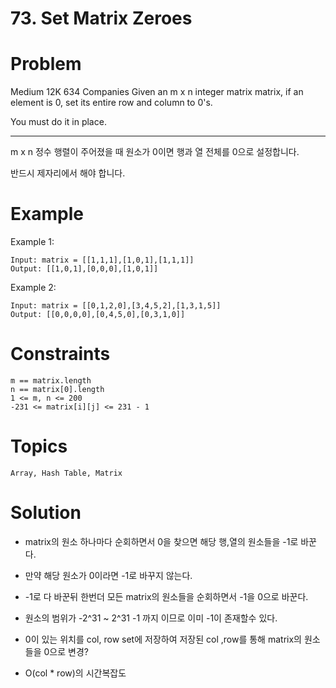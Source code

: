 # 73. Set Matrix Zeroes

# Problem
Medium
12K
634
Companies
Given an m x n integer matrix matrix, if an element is 0, set its entire row and column to 0's.

You must do it in place.

---

m x n 정수 행렬이 주어졌을 때 원소가 0이면 행과 열 전체를 0으로 설정합니다.

반드시 제자리에서 해야 합니다.
 

# Example

Example 1:

	Input: matrix = [[1,1,1],[1,0,1],[1,1,1]]
	Output: [[1,0,1],[0,0,0],[1,0,1]]
Example 2:

	Input: matrix = [[0,1,2,0],[3,4,5,2],[1,3,1,5]]
	Output: [[0,0,0,0],[0,4,5,0],[0,3,1,0]]
 

# Constraints

	m == matrix.length
	n == matrix[0].length
	1 <= m, n <= 200
	-231 <= matrix[i][j] <= 231 - 1

# Topics
	Array, Hash Table, Matrix

# Solution
- matrix의 원소 하나마다 순회하면서 0을 찾으면 해당 행,열의 원소들을 -1로 바꾼다.
- 만약 해당 원소가 0이라면 -1로 바꾸지 않는다.
- -1로 다 바꾼뒤 한번더 모든 matrix의 원소들을 순회하면서 -1을 0으로 바꾼다.

- 원소의 범위가 -2^31 ~ 2^31 -1 까지 이므로 이미 -1이 존재할수 있다.

- 0이 있는 위치를 col, row set에 저장하여 저장된 col ,row를 통해 matrix의 원소들을 0으로 변경?
- O(col * row)의 시간복잡도
